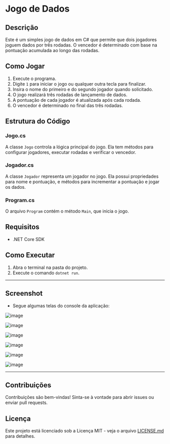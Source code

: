 # Jogo de Dados

## Descrição
Este é um simples jogo de dados em C# que permite que dois jogadores joguem dados por três rodadas. O vencedor é determinado com base na pontuação acumulada ao longo das rodadas.

## Como Jogar
1. Execute o programa.
2. Digite `1` para iniciar o jogo ou qualquer outra tecla para finalizar.
3. Insira o nome do primeiro e do segundo jogador quando solicitado.
4. O jogo realizará três rodadas de lançamento de dados.
5. A pontuação de cada jogador é atualizada após cada rodada.
6. O vencedor é determinado no final das três rodadas.

## Estrutura do Código

### Jogo.cs
A classe `Jogo` controla a lógica principal do jogo. Ela tem métodos para configurar jogadores, executar rodadas e verificar o vencedor.

### Jogador.cs
A classe `Jogador` representa um jogador no jogo. Ela possui propriedades para nome e pontuação, e métodos para incrementar a pontuação e jogar os dados.

### Program.cs
O arquivo `Program` contém o método `Main`, que inicia o jogo.

## Requisitos
- .NET Core SDK

## Como Executar
1. Abra o terminal na pasta do projeto.
2. Execute o comando `dotnet run`.

---

## Screenshot
- Segue algumas telas do console da aplicação:
  
![image](https://github.com/Lucas-Benediht/JogoDeDados/assets/110697669/b7f0fff2-990e-4529-965e-2644d87cecc2)

![image](https://github.com/Lucas-Benediht/JogoDeDados/assets/110697669/873bd5d7-6097-4b0e-b84f-03e29218fd0e)

![image](https://github.com/Lucas-Benediht/JogoDeDados/assets/110697669/4b29e183-c019-47da-b0d5-a15b92a4c347)

![image](https://github.com/Lucas-Benediht/JogoDeDados/assets/110697669/17b9bea5-bcf0-4313-bea8-a9d6a628451c)

![image](https://github.com/Lucas-Benediht/JogoDeDados/assets/110697669/9158accf-e68c-4776-ac37-04fa2657a520)

![image](https://github.com/Lucas-Benediht/JogoDeDados/assets/110697669/6717a1d2-a9ce-4e97-8b29-d3cc80196ba3)







---

## Contribuições
Contribuições são bem-vindas! Sinta-se à vontade para abrir issues ou enviar pull requests.

## Licença
Este projeto está licenciado sob a Licença MIT - veja o arquivo [LICENSE.md](LICENSE.md) para detalhes.
